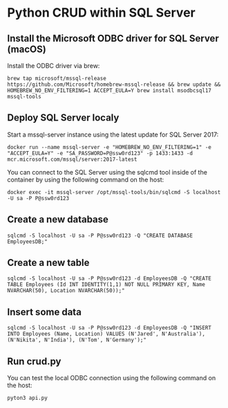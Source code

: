 # Python CRUD within SQL Server

## Install the Microsoft ODBC driver for SQL Server (macOS)

Install the ODBC driver via brew:

```brew tap microsoft/mssql-release https://github.com/Microsoft/homebrew-mssql-release && brew update && HOMEBREW_NO_ENV_FILTERING=1 ACCEPT_EULA=Y brew install msodbcsql17 mssql-tools```

## Deploy SQL Server localy

Start a mssql-server instance using the latest update for SQL Server 2017:

```docker run --name mssql-server -e "HOMEBREW_NO_ENV_FILTERING=1" -e "ACCEPT_EULA=Y" -e "SA_PASSWORD=P@ssw0rd123" -p 1433:1433 -d mcr.microsoft.com/mssql/server:2017-latest```

You can connect to the SQL Server using the sqlcmd tool inside of the container by using the following command on the host:

```docker exec -it mssql-server /opt/mssql-tools/bin/sqlcmd -S localhost -U sa -P P@ssw0rd123```

## Create a new database

```sqlcmd -S localhost -U sa -P P@ssw0rd123 -Q "CREATE DATABASE EmployeesDB;"```

## Create a new table

```sqlcmd -S localhost -U sa -P P@ssw0rd123 -d EmployeesDB -Q "CREATE TABLE Employees (Id INT IDENTITY(1,1) NOT NULL PRIMARY KEY, Name NVARCHAR(50), Location NVARCHAR(50));"```

## Insert some data

```sqlcmd -S localhost -U sa -P P@ssw0rd123 -d EmployeesDB -Q "INSERT INTO Employees (Name, Location) VALUES (N'Jared', N'Australia'), (N'Nikita', N'India'), (N'Tom', N'Germany');"```

## Run crud.py

You can test the local ODBC connection using the following command on the host:

```pyton3 api.py```
